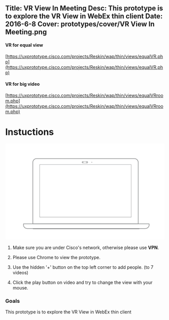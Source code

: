 Title: VR View In Meeting
Desc: This prototype is to explore the VR View in WebEx thin client
Date: 2016-6-8
Cover: prototypes/cover/VR View In Meeting.png
---

#### VR for equal view

[https://uxprototype.cisco.com/projects/Reskin/wap/thin/views/equalVR.php](https://uxprototype.cisco.com/projects/Reskin/wap/thin/views/equalVR.php)

#### VR for big video

[https://uxprototype.cisco.com/projects/Reskin/wap/thin/views/equalVRroom.php](https://uxprototype.cisco.com/projects/Reskin/wap/thin/views/equalVRroom.php)


# Instuctions 
![Desktop](../../../img_data/prototypes/Desktop-2x.png)

1) Make sure you are under Cisco's network, otherwise please use **VPN**.

2) Please use Chrome to view the prototype.

3) Use the hidden '+' button on the top left corner to add people. (to 7 videos) 

4) Click the play button on video and try to change the view with your mouse.

### Goals	
This prototype is to explore the VR View in WebEx thin client
